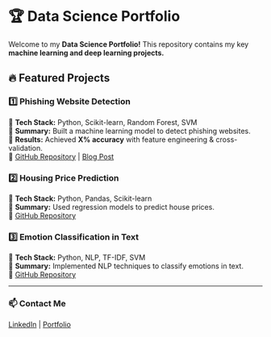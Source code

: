 # 🏆 Data Science Portfolio  

Welcome to my **Data Science Portfolio!** This repository contains my key **machine learning and deep learning projects.**  

## 🔥 Featured Projects  
### 1️⃣ Phishing Website Detection  
🔹 **Tech Stack:** Python, Scikit-learn, Random Forest, SVM  
🔹 **Summary:** Built a machine learning model to detect phishing websites.  
🔹 **Results:** Achieved **X% accuracy** with feature engineering & cross-validation.  
🔹 [GitHub Repository](your-project-link) | [Blog Post](your-blog-link)  

### 2️⃣ Housing Price Prediction  
🔹 **Tech Stack:** Python, Pandas, Scikit-learn  
🔹 **Summary:** Used regression models to predict house prices.  
🔹 [GitHub Repository](your-project-link)  

### 3️⃣ Emotion Classification in Text  
🔹 **Tech Stack:** Python, NLP, TF-IDF, SVM  
🔹 **Summary:** Implemented NLP techniques to classify emotions in text.  
🔹 [GitHub Repository](your-project-link)  

---

### 📫 Contact Me  
[LinkedIn](your-linkedin-url) | [Portfolio](your-portfolio-link)  
